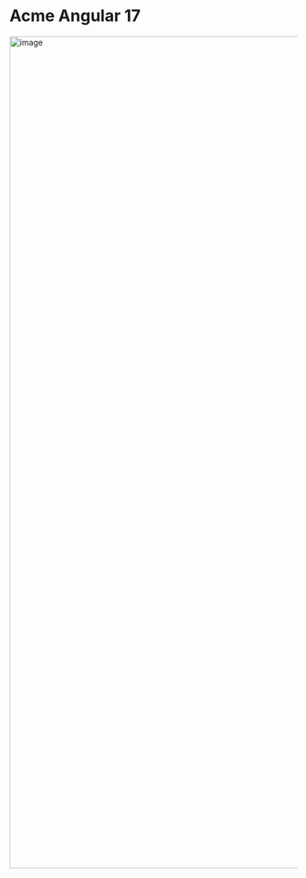 # Acme Angular 17
<img width="1457" alt="image" src="https://github.com/mdrmtz/angular17-acme/assets/231272/8c441431-74e1-4c30-8957-6cd4d085e2de">

